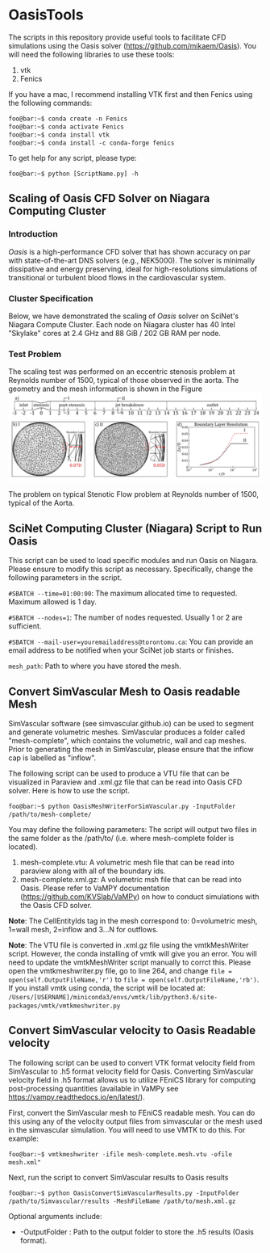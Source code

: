 # OasisTools
The scripts in this repository provide useful tools to facilitate CFD simulations using the Oasis solver (https://github.com/mikaem/Oasis). You will need the following libraries to use these tools:
1. vtk
2. Fenics

If you have a mac, I recommend installing VTK first and then Fenics using the following commands:

```console
foo@bar:~$ conda create -n Fenics
foo@bar:~$ conda activate Fenics
foo@bar:~$ conda install vtk
foo@bar:~$ conda install -c conda-forge fenics
```

To get help for any script, please type:
```console
foo@bar:~$ python [ScriptName.py] -h
```
## Scaling of Oasis CFD Solver on Niagara Computing Cluster
### Introduction
*Oasis* is a high-performance CFD solver that has shown accuracy on par with state-of-the-art DNS solvers (e.g., NEK5000). The solver is minimally dissipative and energy preserving, ideal for high-resolutions simulations of transitional or turbulent blood flows in the cardiovascular system.

### Cluster Specification
Below, we have demonstrated the scaling of *Oasis* solver on SciNet's Niagara Compute Cluster. Each node on Niagara cluster has 40 Intel "Skylake" cores at 2.4 GHz and 88 GiB / 202 GB RAM per node.

### Test Problem
The scaling test was performed on an eccentric stenosis problem at Reynolds number of 1500, typical of those observed in the aorta. The geometry and the mesh information is shown in the Figure
![My Image](./Figures/OasisScaling_Figure1.png "Scaling of Oasis")




The problem  on typical Stenotic Flow problem at Reynolds number of 1500, typical of the Aorta. 





## SciNet Computing Cluster (Niagara) Script to Run Oasis
This script can be used to load specific modules and run Oasis on Niagara. Please ensure to modify this script as necessary. Specifically, change the following parameters in the script.

```#SBATCH --time=01:00:00```: The maximum allocated time to requested. Maximum allowed is 1 day.

```#SBATCH --nodes=1```: The number of nodes requested. Usually 1 or 2 are sufficient.

```#SBATCH --mail-user=youremailaddress@torontomu.ca```: You can provide an email address to be notified when your SciNet job starts or finishes.

```mesh_path```: Path to where you have stored the mesh.

## Convert SimVascular Mesh to Oasis readable Mesh
SimVascular software (see simvascular.github.io) can be used to segment and generate volumetric meshes. SimVascular produces a folder called "mesh-complete", which contains the volumetric, wall and cap meshes. Prior to generating the mesh in SimVascular, please ensure that the inflow cap is labelled as "inflow". 

The following script can be used to produce a VTU file that can be visualized in Paraview and .xml.gz file that can be read into Oasis CFD solver. Here is how to use the script.

```console
foo@bar:~$ python OasisMeshWriterForSimVascular.py -InputFolder /path/to/mesh-complete/ 
```
You may define the following parameters:
The script will output two files in the same folder as the /path/to/ (i.e. where mesh-complete folder is located). 
1. mesh-complete.vtu: A volumetric mesh file that can be read into paraview along with all of the boundary ids.
2. mesh-complete.xml.gz: A volumetric msh file that can be read into Oasis. Please refer to VaMPY documentation (https://github.com/KVSlab/VaMPy) on how to conduct simulations with the Oasis CFD solver.

**Note**: The CellEntityIds tag in the mesh correspond to: 0=volumetric mesh, 1=wall mesh, 2=inflow and 3...N for outflows.

**Note**: The VTU file is converted in .xml.gz file using the vmtkMeshWriter script. However, the conda installing of vmtk will give you an error. You will need to update the vmtkMeshWriter script manually to corrct this. Please open the vmtkmeshwriter.py file, go to line 264, and change ```file = open(self.OutputFileName,'r')``` to ```file = open(self.OutputFileName,'rb')```. If you install vmtk using conda, the script will be located at: ```/Users/[USERNAME]/miniconda3/envs/vmtk/lib/python3.6/site-packages/vmtk/vmtkmeshwriter.py```

## Convert SimVascular velocity to Oasis Readable velocity
The following script can be used to convert VTK format velocity field from SimVascular to .h5 format velocity field for Oasis. Converting SimVascular velocity field in .h5 format allows us to utilize FEniCS library for computing post-processing quantities (available in VaMPy see https://vampy.readthedocs.io/en/latest/).

First, convert the SimVascular mesh to FEniCS readable mesh. You can do this using any of the velocity output files from simvascular or the mesh used in the simvascular simulation. You will need to use VMTK to do this. For example:
```console
foo@bar:~$ vmtkmeshwriter -ifile mesh-complete.mesh.vtu -ofile mesh.xml"
```
Next, run the script to convert SimVascular results to Oasis results
```console
foo@bar:~$ python OasisConvertSimVascularResults.py -InputFolder /path/to/Simvascular/results -MeshFileName /path/to/mesh.xml.gz
```
Optional arguments include:
* -OutputFolder : Path to the output folder to store the .h5 results (Oasis format).

